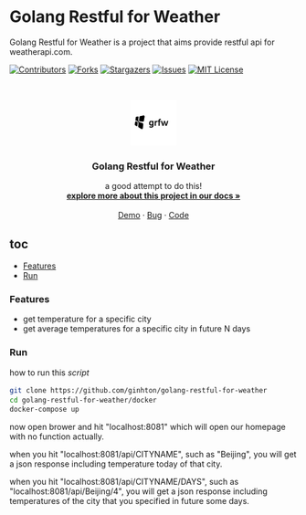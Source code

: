 # Golang Restful for Weather

Golang Restful for Weather is a project that aims provide restful api for weatherapi.com.

<!-- PROJECT SHIELDS -->

[![Contributors][contributors-shield]][contributors-url]
[![Forks][forks-shield]][forks-url]
[![Stargazers][stars-shield]][stars-url]
[![Issues][issues-shield]][issues-url]
[![MIT License][license-shield]][license-url]


<!-- PROJECT LOGO -->
<br />

<p align="center">
  <a href="https://github.com/ginhton/golang-restful-for-weather">
    <img src="images/logo.png" alt="Logo" width="80" height="80">
  </a>

  <h3 align="center">Golang Restful for Weather</h3>
  <p align="center">
    a good attempt to do this!
    <br />
    <a href="#"><strong>explore more about this project in our docs »</strong></a>
    <br />
    <br />
    <a href="#">Demo</a>
    ·
    <a href="#">Bug</a>
    ·
    <a href="#">Code</a>
  </p>

</p>

## toc

- [Features](#Features)
- [Run](#Run)


### Features

- get temperature for a specific city
- get average temperatures for a specific city in future N days


### Run

how to run this *script*

```sh
git clone https://github.com/ginhton/golang-restful-for-weather
cd golang-restful-for-weather/docker
docker-compose up
```

now open brower and hit "localhost:8081" which will open our homepage with no function actually.

when you hit "localhost:8081/api/CITYNAME", such as "Beijing", you will get a json response including temperature today of that city.

when you hit "localhost:8081/api/CITYNAME/DAYS", such as "localhost:8081/api/Beijing/4", you will get a json response including temperatures of the city that you specified in future some days.



<!-- links -->
[your-project-path]:ginhton/golang-restful-for-weather
[contributors-shield]: https://img.shields.io/github/contributors/ginhton/golang-restful-for-weather.svg?style=flat-square
[contributors-url]: https://github.com/ginhton/golang-restful-for-weather/graphs/contributors
[forks-shield]: https://img.shields.io/github/forks/ginhton/golang-restful-for-weather.svg?style=flat-square
[forks-url]: https://github.com/ginhton/golang-restful-for-weather/network/members
[stars-shield]: https://img.shields.io/github/stars/ginhton/golang-restful-for-weather.svg?style=flat-square
[stars-url]: https://github.com/ginhton/golang-restful-for-weather/stargazers
[issues-shield]: https://img.shields.io/github/issues/ginhton/golang-restful-for-weather.svg?style=flat-square
[issues-url]: https://img.shields.io/github/issues/ginhton/golang-restful-for-weather.svg
[license-shield]: https://img.shields.io/github/license/ginhton/golang-restful-for-weather.svg?style=flat-square
[license-url]: https://github.com/ginhton/golang-restful-for-weather/blob/master/LICENSE.txt

